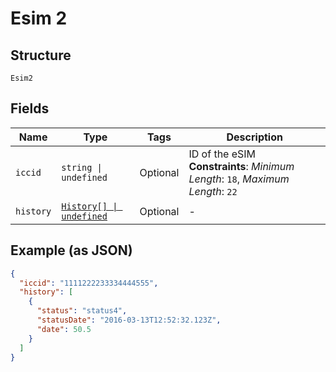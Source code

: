 
# Esim 2

## Structure

`Esim2`

## Fields

| Name | Type | Tags | Description |
|  --- | --- | --- | --- |
| `iccid` | `string \| undefined` | Optional | ID of the eSIM<br>**Constraints**: *Minimum Length*: `18`, *Maximum Length*: `22` |
| `history` | [`History[] \| undefined`](../../doc/models/history.md) | Optional | - |

## Example (as JSON)

```json
{
  "iccid": "1111222233334444555",
  "history": [
    {
      "status": "status4",
      "statusDate": "2016-03-13T12:52:32.123Z",
      "date": 50.5
    }
  ]
}
```

